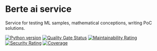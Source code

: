 # Berte ai service

Service for testing ML samples, mathematical conceptions, writing PoC solutions.

[![Python version](https://img.shields.io/static/v1?label=Python&message=3.11&color=blue)](https://sonarcloud.io/summary/new_code?id=AlexOmarov_berte-ai-service)
[![Quality Gate Status](https://sonarcloud.io/api/project_badges/measure?project=AlexOmarov_berte-ai-service&metric=alert_status)](https://sonarcloud.io/summary/new_code?id=AlexOmarov_berte-ai-service)
[![Maintainability Rating](https://sonarcloud.io/api/project_badges/measure?project=AlexOmarov_berte-ai-service&metric=sqale_rating)](https://sonarcloud.io/summary/new_code?id=AlexOmarov_berte-ai-service)
[![Security Rating](https://sonarcloud.io/api/project_badges/measure?project=AlexOmarov_berte-ai-service&metric=security_rating)](https://sonarcloud.io/summary/new_code?id=AlexOmarov_berte-ai-service)
[![Coverage](https://sonarcloud.io/api/project_badges/measure?project=AlexOmarov_berte-ai-service&metric=coverage)](https://sonarcloud.io/summary/new_code?id=AlexOmarov_berte-ai-service)
